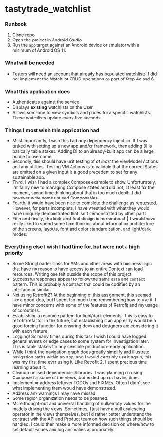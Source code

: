 # tastytrade_watchlist

### Runbook
1. Clone repo
2. Open the project in Android Studio
3. Run the `app` target against an Android device or emulator with a minimum of Android OS 11.

### What will be needed
- Testers will need an account that already has populated watchlists. I did not implement the Watchlist CRUD operations as part of Step 4c and 6.

### What this application does
- Authenticates against the service.
- Displays **existing** watchlists on the User.
- Allows someone to view symbols and prices for a specific watchlists. These watchlists update every five seconds.

### Things I most wish this application had
- Most importantly, I wish this had *any* dependency injection. If I was tasked with setting up a new app and/or framework, then adding DI is basically table stakes. Adding DI to an already-built app can be a large hurdle to overcome.
- Secondly, this should have unit testing of *at least* the viewModel Actions and any utilities. Testing VM Actions is to validate that the correct States are emitted on a given input is a good precedent to set for any sustainable app.
- Third, I wish I had a complex Compose example to show. Unfortunately, I'm fairly new to managing Compose states and did not, at least for the moment, spend time thinking about that in too much depth. I did however write some unused Composables.
- Fourth, it would have been nice to complete the challenge as requested. However, for parts incomplete, I have wrestled with what they would have uniquely demonstrated that isn't demonstrated by other parts.
- Fifth and finally, the look-and-feel design is horrendous! 🤢 I would have really liked to spend some time thinking about information architecture of the screens, layouts, font and color standardization, and light/dark modes.

### Everything else I wish I had time for, but were not a high priority
- Some StringLoader class for VMs and other areas with business logic that have no reason to have access to an entire Context can load resources. Writing one felt outside the scope of this project.
- Successful responses appear to follow the same `data` and `context` pattern. This is probably a contract that could be codified by an interface or similar.
- Not using Retrofit2? At the beginning of this assignment, this seemed like a good idea, but I spent too much time remembering how to use it. I have minor concerns with some of the features of Retrofit and my usage of coroutines.
- Establishing a resource pattern for light/dark elements. This is easy to retrofit/refactor in the future, but establishing it an app early would be a good forcing function for ensuring devs and designers are considering it with each feature.
- Logging! So many times during this task I wish I could have logged general events or edge cases to some system for investigation later. This is table stakes for any sensible production-ready application.
- While I think the navigation graph does greatly simplify and illustrate navigation paths within an app, and I would certainly use it again, this was my first time ever using it. Like Retrofit 2, I spent precious time learning about it. 
- Cleanup unused dependencies/libraries. I was planning on using Compose for some of the views, but ended up not having time.
- Implement or address leftover TODOs and FIXMEs. Often I didn't see what implementing them would have demonstrated.
- Address any warnings I may have missed. 
- Some region organization needs to be polished.
- More thought-out and universal handling of null/empty values for the models driving the views. Sometimes, I just have a null coalescing operator in the views themselves, but I'd rather better understand the contract with the API and Product team on how such things should be handled. I could then make a more informed decision on where/how to set default values and log anomalies appropriately. 
